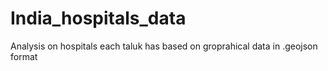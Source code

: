 # India_hospitals_data
Analysis on hospitals each taluk has based on groprahical data in .geojson format

